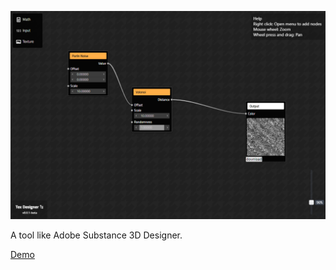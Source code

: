 ![screenshot](./screenshot.png)

A tool like Adobe Substance 3D Designer.

[Demo](https://tex-desinger.netlify.app/)